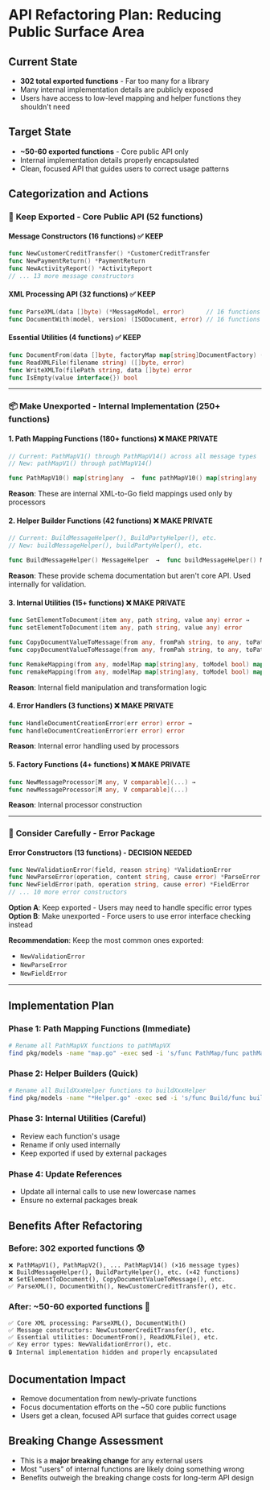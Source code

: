 # API Refactoring Plan: Reducing Public Surface Area

## Current State
- **302 total exported functions** - Far too many for a library
- Many internal implementation details are publicly exposed
- Users have access to low-level mapping and helper functions they shouldn't need

## Target State
- **~50-60 exported functions** - Core public API only
- Internal implementation details properly encapsulated
- Clean, focused API that guides users to correct usage patterns

## Categorization and Actions

### 🔄 **Keep Exported - Core Public API (52 functions)**

#### Message Constructors (16 functions) ✅ KEEP
```go
func NewCustomerCreditTransfer() *CustomerCreditTransfer
func NewPaymentReturn() *PaymentReturn 
func NewActivityReport() *ActivityReport
// ... 13 more message constructors
```

#### XML Processing API (32 functions) ✅ KEEP  
```go
func ParseXML(data []byte) (*MessageModel, error)      // 16 functions
func DocumentWith(model, version) (ISODocument, error) // 16 functions
```

#### Essential Utilities (4 functions) ✅ KEEP
```go
func DocumentFrom(data []byte, factoryMap map[string]DocumentFactory) (ISODocument, string, error)
func ReadXMLFile(filename string) ([]byte, error)
func WriteXMLTo(filePath string, data []byte) error  
func IsEmpty(value interface{}) bool
```

---

### 📦 **Make Unexported - Internal Implementation (250+ functions)**

#### 1. Path Mapping Functions (180+ functions) ❌ MAKE PRIVATE
```go
// Current: PathMapV1() through PathMapV14() across all message types
// New: pathMapV1() through pathMapV14() 

func PathMapV10() map[string]any  →  func pathMapV10() map[string]any
```
**Reason**: These are internal XML-to-Go field mappings used only by processors

#### 2. Helper Builder Functions (42 functions) ❌ MAKE PRIVATE  
```go
// Current: BuildMessageHelper(), BuildPartyHelper(), etc.
// New: buildMessageHelper(), buildPartyHelper(), etc.

func BuildMessageHelper() MessageHelper  →  func buildMessageHelper() MessageHelper
```
**Reason**: These provide schema documentation but aren't core API. Used internally for validation.

#### 3. Internal Utilities (15+ functions) ❌ MAKE PRIVATE
```go
func SetElementToDocument(item any, path string, value any) error → 
func setElementToDocument(item any, path string, value any) error

func CopyDocumentValueToMessage(from any, fromPah string, to any, toPath string) →
func copyDocumentValueToMessage(from any, fromPah string, to any, toPath string) 

func RemakeMapping(from any, modelMap map[string]any, toModel bool) map[string]string →
func remakeMapping(from any, modelMap map[string]any, toModel bool) map[string]string
```
**Reason**: Internal field manipulation and transformation logic

#### 4. Error Handlers (3 functions) ❌ MAKE PRIVATE
```go
func HandleDocumentCreationError(err error) error → 
func handleDocumentCreationError(err error) error
```
**Reason**: Internal error handling used by processors

#### 5. Factory Functions (4+ functions) ❌ MAKE PRIVATE
```go
func NewMessageProcessor[M any, V comparable](...) →
func newMessageProcessor[M any, V comparable](...)
```
**Reason**: Internal processor construction

---

### 🤔 **Consider Carefully - Error Package**

#### Error Constructors (13 functions) - DECISION NEEDED
```go
func NewValidationError(field, reason string) *ValidationError
func NewParseError(operation, content string, cause error) *ParseError
func NewFieldError(path, operation string, cause error) *FieldError
// ... 10 more error constructors
```

**Option A**: Keep exported - Users may need to handle specific error types
**Option B**: Make unexported - Force users to use error interface checking instead

**Recommendation**: Keep the most common ones exported:
- `NewValidationError` 
- `NewParseError`
- `NewFieldError`

---

## Implementation Plan

### Phase 1: Path Mapping Functions (Immediate)
```bash
# Rename all PathMapVX functions to pathMapVX
find pkg/models -name "map.go" -exec sed -i 's/func PathMap/func pathMap/g' {} \;
```

### Phase 2: Helper Builders (Quick)
```bash  
# Rename all BuildXxxHelper functions to buildXxxHelper
find pkg/models -name "*Helper.go" -exec sed -i 's/func Build/func build/g' {} \;
```

### Phase 3: Internal Utilities (Careful)
- Review each function's usage
- Rename if only used internally
- Keep exported if used by external packages

### Phase 4: Update References
- Update all internal calls to use new lowercase names
- Ensure no external packages break

## Benefits After Refactoring

### Before: 302 exported functions 😰
```
❌ PathMapV1(), PathMapV2(), ... PathMapV14() (×16 message types)
❌ BuildMessageHelper(), BuildPartyHelper(), etc. (×42 functions)  
❌ SetElementToDocument(), CopyDocumentValueToMessage(), etc.
✅ ParseXML(), DocumentWith(), NewCustomerCreditTransfer(), etc.
```

### After: ~50-60 exported functions 🎉
```
✅ Core XML processing: ParseXML(), DocumentWith()
✅ Message constructors: NewCustomerCreditTransfer(), etc.
✅ Essential utilities: DocumentFrom(), ReadXMLFile(), etc.
✅ Key error types: NewValidationError(), etc.
🔒 Internal implementation hidden and properly encapsulated
```

## Documentation Impact
- Remove documentation from newly-private functions 
- Focus documentation efforts on the ~50 core public functions
- Users get a clean, focused API surface that guides correct usage

## Breaking Change Assessment
- This is a **major breaking change** for any external users
- Most "users" of internal functions are likely doing something wrong
- Benefits outweigh the breaking change costs for long-term API design
